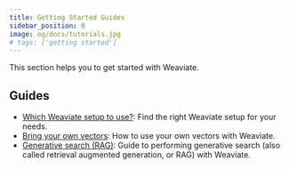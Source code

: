 ```yaml
---
title: Getting Started Guides
sidebar_position: 0
image: og/docs/tutorials.jpg
# tags: ['getting started']
---
```


This section helps you to get started with Weaviate.

## Guides

- [Which Weaviate setup to use?](./which-weaviate.md): Find the right Weaviate setup for your needs.
- [Bring your own vectors](./custom-vectors.mdx): How to use your own vectors with Weaviate.
- [Generative search (RAG)](./generative.md): Guide to performing generative search (also called retrieval augmented generation, or RAG) with Weaviate.
